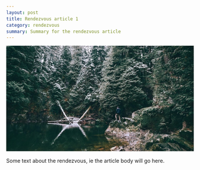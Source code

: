 ```yaml
---
layout: post
title: Rendezvous article 1
category: rendezvous
summary: Summary for the rendezvous article
---
```


<div class="figure">
	<img src="/images/2.jpg" alt="An example rendezvous" />
</div>

Some text about the rendezvous, ie the article body will go here. 